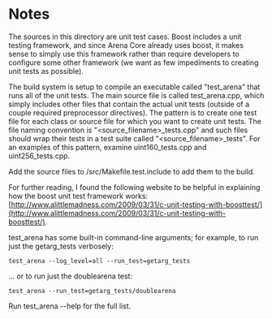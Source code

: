 # Notes
The sources in this directory are unit test cases.  Boost includes a
unit testing framework, and since Arena Core already uses boost, it makes
sense to simply use this framework rather than require developers to
configure some other framework (we want as few impediments to creating
unit tests as possible).

The build system is setup to compile an executable called "test_arena"
that runs all of the unit tests.  The main source file is called
test_arena.cpp, which simply includes other files that contain the
actual unit tests (outside of a couple required preprocessor
directives).  The pattern is to create one test file for each class or
source file for which you want to create unit tests.  The file naming
convention is "<source_filename>_tests.cpp" and such files should wrap
their tests in a test suite called "<source_filename>_tests".  For an
examples of this pattern, examine uint160_tests.cpp and
uint256_tests.cpp.

Add the source files to /src/Makefile.test.include to add them to the build.

For further reading, I found the following website to be helpful in
explaining how the boost unit test framework works:
[http://www.alittlemadness.com/2009/03/31/c-unit-testing-with-boosttest/](http://www.alittlemadness.com/2009/03/31/c-unit-testing-with-boosttest/).

test_arena has some built-in command-line arguments; for
example, to run just the getarg_tests verbosely:

    test_arena --log_level=all --run_test=getarg_tests

... or to run just the doublearena test:

    test_arena --run_test=getarg_tests/doublearena

Run  test_arena --help   for the full list.

